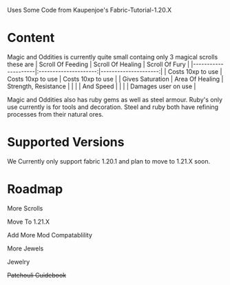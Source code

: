 Uses Some Code from Kaupenjoe's Fabric-Tutorial-1.20.X
# Content
Magic and Oddities is currently quite small containg only 3 magical scrolls these are
| Scroll Of Feeding   | Scroll Of Healing     | Scroll Of Fury       |
|---------------------|:---------------------:|---------------------:|
| Costs 10xp to use   | Costs 10xp to use     | Costs 10xp to use    |
| Gives Saturation    | Area Of Healing       | Strength, Resistance |
|                     |                       | And Speed            |
|                     |                       | Damages user on use  |

Magic and Oddities also has ruby gems as well as steel armour. Ruby's only use currently is for tools and decoration. Steel and ruby both have refining processes from their natural ores.

# Supported Versions
We Currently only support fabric 1.20.1
and plan to move to 1.21.X soon.

# Roadmap
More Scrolls

Move To 1.21.X

Add More Mod Compatablility

More Jewels

Jewelry

~~Patchouli Guidebook~~
